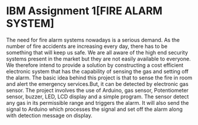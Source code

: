 # IBM Assignment 1[FIRE ALARM SYSTEM]
The need for fire alarm systems nowadays is a serious demand. As the number of fire accidents are increasing every day, there has to be something that will keep us safe.
We are all aware of the high end security systems present in the market but they are not easily available to everyone. 
We therefore intend to provide a solution by constructing a cost efficient electronic system that has the capability of sensing the gas and setting off the alarm. 
The basic idea behind this project is that to sense the fire in room and alert the emergency services.But, it can be detected by electronic gas sensor.
The project involves the use of Arduino, gas sensor, Potentiometer sensor, buzzer, LED, LCD display and a simple program.
The sensor detect any gas in its permissible range and triggers the alarm.
It will also send the signal to Arduino which processes the signal and set off the alarm along with detection message on display. 
